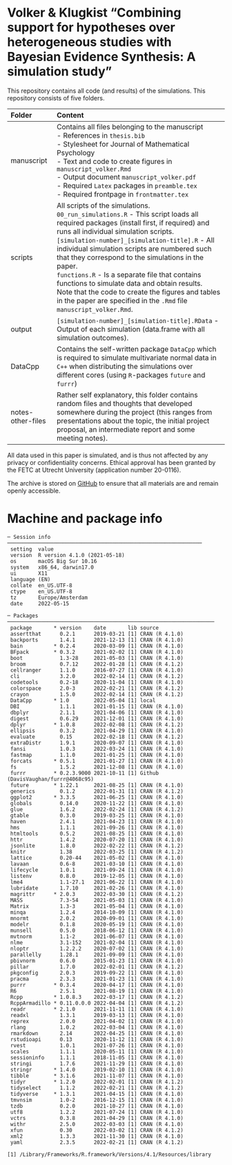 # Volker & Klugkist “Combining support for hypotheses over heterogeneous studies with Bayesian Evidence Synthesis: A simulation study”

This repository contains all code (and results) of the simulations. This
repository consists of five folders.

| Folder            | Content                                                                                                                                                                                                                                                                                                                                                                                                                                                                                                                                                                         |
|:------------------|:--------------------------------------------------------------------------------------------------------------------------------------------------------------------------------------------------------------------------------------------------------------------------------------------------------------------------------------------------------------------------------------------------------------------------------------------------------------------------------------------------------------------------------------------------------------------------------|
| manuscript        | Contains all files belonging to the manuscript <br> - References in `thesis.bib` <br> - Stylesheet for Journal of Mathematical Psychology <br> - Text and code to create figures in `manuscript_volker.Rmd` <br> - Output document `manuscript_volker.pdf` <br> - Required `Latex` packages in `preamble.tex` <br> - Required frontpage in `frontmatter.tex`                                                                                                                                                                                                                    |
| scripts           | All scripts of the simulations. <br> `00_run_simulations.R` - This script loads all required packages (install first, if required) and runs all individual simulation scripts. <br> `[simulation-number]_[simulation-title].R` - All individual simulation scripts are numbered such that they correspond to the simulations in the paper. <br> `functions.R` - Is a separate file that contains functions to simulate data and obtain results. <br> Note that the code to create the figures and tables in the paper are specified in the `.Rmd` file `manuscript_volker.Rmd`. |
| output            | `[simulation-number]_[simulation-title].RData` - Output of each simulation (data.frame with all simulation outcomes).                                                                                                                                                                                                                                                                                                                                                                                                                                                           |
| DataCpp           | Contains the self-written package `DataCpp` which is required to simulate multivariate normal data in `C++` when distributing the simulations over different cores (using `R`-packages `future` and `furrr`)                                                                                                                                                                                                                                                                                                                                                                    |
| notes-other-files | Rather self explanatory, this folder contains random files and thoughts that developed somewhere during the project (this ranges from presentations about the topic, the initial project proposal, an intermediate report and some meeting notes).                                                                                                                                                                                                                                                                                                                              |

All data used in this paper is simulated, and is thus not affected by
any privacy or confidentiality concerns. Ethical approval has been
granted by the FETC at Utrecht University (application number 20-0116).

The archive is stored on
[GitHub](https://github.com/thomvolker/bes_master_thesis_ms) to ensure
that all materials are and remain openly accessible.

# Machine and package info

    ─ Session info ───────────────────────────────────────────────────────────────
     setting  value                       
     version  R version 4.1.0 (2021-05-18)
     os       macOS Big Sur 10.16         
     system   x86_64, darwin17.0          
     ui       X11                         
     language (EN)                        
     collate  en_US.UTF-8                 
     ctype    en_US.UTF-8                 
     tz       Europe/Amsterdam            
     date     2022-05-15                  

    ─ Packages ───────────────────────────────────────────────────────────────────
     package       * version    date       lib source                             
     assertthat      0.2.1      2019-03-21 [1] CRAN (R 4.1.0)                     
     backports       1.4.1      2021-12-13 [1] CRAN (R 4.1.0)                     
     bain          * 0.2.4      2020-03-09 [1] CRAN (R 4.1.0)                     
     BFpack        * 0.3.2      2021-02-02 [1] CRAN (R 4.1.0)                     
     boot            1.3-28     2021-05-03 [1] CRAN (R 4.1.0)                     
     broom           0.7.12     2022-01-28 [1] CRAN (R 4.1.2)                     
     cellranger      1.1.0      2016-07-27 [1] CRAN (R 4.1.0)                     
     cli             3.2.0      2022-02-14 [1] CRAN (R 4.1.2)                     
     codetools       0.2-18     2020-11-04 [1] CRAN (R 4.1.0)                     
     colorspace      2.0-3      2022-02-21 [1] CRAN (R 4.1.2)                     
     crayon          1.5.0      2022-02-14 [1] CRAN (R 4.1.2)                     
     DataCpp       * 1.0        2022-05-04 [1] local                              
     DBI             1.1.1      2021-01-15 [1] CRAN (R 4.1.0)                     
     dbplyr          2.1.1      2021-04-06 [1] CRAN (R 4.1.0)                     
     digest          0.6.29     2021-12-01 [1] CRAN (R 4.1.0)                     
     dplyr         * 1.0.8      2022-02-08 [1] CRAN (R 4.1.2)                     
     ellipsis        0.3.2      2021-04-29 [1] CRAN (R 4.1.0)                     
     evaluate        0.15       2022-02-18 [1] CRAN (R 4.1.2)                     
     extraDistr      1.9.1      2020-09-07 [1] CRAN (R 4.1.0)                     
     fansi           1.0.3      2022-03-24 [1] CRAN (R 4.1.0)                     
     fastmap         1.1.0      2021-01-25 [1] CRAN (R 4.1.0)                     
     forcats       * 0.5.1      2021-01-27 [1] CRAN (R 4.1.0)                     
     fs              1.5.2      2021-12-08 [1] CRAN (R 4.1.0)                     
     furrr         * 0.2.3.9000 2021-10-11 [1] Github (DavisVaughan/furrr@4068c95)
     future        * 1.22.1     2021-08-25 [1] CRAN (R 4.1.0)                     
     generics        0.1.2      2022-01-31 [1] CRAN (R 4.1.2)                     
     ggplot2       * 3.3.5      2021-06-25 [1] CRAN (R 4.1.0)                     
     globals         0.14.0     2020-11-22 [1] CRAN (R 4.1.0)                     
     glue            1.6.2      2022-02-24 [1] CRAN (R 4.1.2)                     
     gtable          0.3.0      2019-03-25 [1] CRAN (R 4.1.0)                     
     haven           2.4.1      2021-04-23 [1] CRAN (R 4.1.0)                     
     hms             1.1.1      2021-09-26 [1] CRAN (R 4.1.0)                     
     htmltools       0.5.2      2021-08-25 [1] CRAN (R 4.1.0)                     
     httr            1.4.2      2020-07-20 [1] CRAN (R 4.1.0)                     
     jsonlite        1.8.0      2022-02-22 [1] CRAN (R 4.1.2)                     
     knitr           1.38       2022-03-25 [1] CRAN (R 4.1.2)                     
     lattice         0.20-44    2021-05-02 [1] CRAN (R 4.1.0)                     
     lavaan          0.6-8      2021-03-10 [1] CRAN (R 4.1.0)                     
     lifecycle       1.0.1      2021-09-24 [1] CRAN (R 4.1.0)                     
     listenv         0.8.0      2019-12-05 [1] CRAN (R 4.1.0)                     
     lme4            1.1-27.1   2021-06-22 [1] CRAN (R 4.1.0)                     
     lubridate       1.7.10     2021-02-26 [1] CRAN (R 4.1.0)                     
     magrittr      * 2.0.3      2022-03-30 [1] CRAN (R 4.1.2)                     
     MASS            7.3-54     2021-05-03 [1] CRAN (R 4.1.0)                     
     Matrix          1.3-3      2021-05-04 [1] CRAN (R 4.1.0)                     
     minqa           1.2.4      2014-10-09 [1] CRAN (R 4.1.0)                     
     mnormt          2.0.2      2020-09-01 [1] CRAN (R 4.1.0)                     
     modelr          0.1.8      2020-05-19 [1] CRAN (R 4.1.0)                     
     munsell         0.5.0      2018-06-12 [1] CRAN (R 4.1.0)                     
     mvtnorm         1.1-2      2021-06-07 [1] CRAN (R 4.1.0)                     
     nlme            3.1-152    2021-02-04 [1] CRAN (R 4.1.0)                     
     nloptr          1.2.2.2    2020-07-02 [1] CRAN (R 4.1.0)                     
     parallelly      1.28.1     2021-09-09 [1] CRAN (R 4.1.0)                     
     pbivnorm        0.6.0      2015-01-23 [1] CRAN (R 4.1.0)                     
     pillar          1.7.0      2022-02-01 [1] CRAN (R 4.1.2)                     
     pkgconfig       2.0.3      2019-09-22 [1] CRAN (R 4.1.0)                     
     pracma          2.3.3      2021-01-23 [1] CRAN (R 4.1.0)                     
     purrr         * 0.3.4      2020-04-17 [1] CRAN (R 4.1.0)                     
     R6              2.5.1      2021-08-19 [1] CRAN (R 4.1.0)                     
     Rcpp          * 1.0.8.3    2022-03-17 [1] CRAN (R 4.1.2)                     
     RcppArmadillo * 0.11.0.0.0 2022-04-04 [1] CRAN (R 4.1.2)                     
     readr         * 2.1.0      2021-11-11 [1] CRAN (R 4.1.0)                     
     readxl          1.3.1      2019-03-13 [1] CRAN (R 4.1.0)                     
     reprex          2.0.0      2021-04-02 [1] CRAN (R 4.1.0)                     
     rlang           1.0.2      2022-03-04 [1] CRAN (R 4.1.0)                     
     rmarkdown       2.14       2022-04-25 [1] CRAN (R 4.1.0)                     
     rstudioapi      0.13       2020-11-12 [1] CRAN (R 4.1.0)                     
     rvest           1.0.1      2021-07-26 [1] CRAN (R 4.1.0)                     
     scales          1.1.1      2020-05-11 [1] CRAN (R 4.1.0)                     
     sessioninfo     1.1.1      2018-11-05 [1] CRAN (R 4.1.0)                     
     stringi         1.7.6      2021-11-29 [1] CRAN (R 4.1.0)                     
     stringr       * 1.4.0      2019-02-10 [1] CRAN (R 4.1.0)                     
     tibble        * 3.1.6      2021-11-07 [1] CRAN (R 4.1.0)                     
     tidyr         * 1.2.0      2022-02-01 [1] CRAN (R 4.1.2)                     
     tidyselect      1.1.2      2022-02-21 [1] CRAN (R 4.1.2)                     
     tidyverse     * 1.3.1      2021-04-15 [1] CRAN (R 4.1.0)                     
     tmvnsim         1.0-2      2016-12-15 [1] CRAN (R 4.1.0)                     
     tzdb            0.2.0      2021-10-27 [1] CRAN (R 4.1.0)                     
     utf8            1.2.2      2021-07-24 [1] CRAN (R 4.1.0)                     
     vctrs           0.3.8      2021-04-29 [1] CRAN (R 4.1.0)                     
     withr           2.5.0      2022-03-03 [1] CRAN (R 4.1.0)                     
     xfun            0.30       2022-03-02 [1] CRAN (R 4.1.2)                     
     xml2            1.3.3      2021-11-30 [1] CRAN (R 4.1.0)                     
     yaml            2.3.5      2022-02-21 [1] CRAN (R 4.1.2)                     

    [1] /Library/Frameworks/R.framework/Versions/4.1/Resources/library
